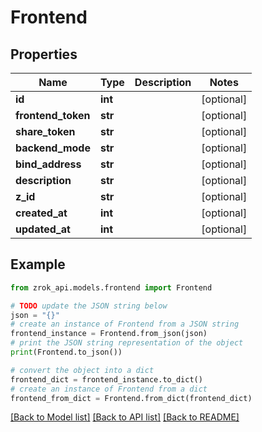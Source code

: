 # Frontend


## Properties

Name | Type | Description | Notes
------------ | ------------- | ------------- | -------------
**id** | **int** |  | [optional] 
**frontend_token** | **str** |  | [optional] 
**share_token** | **str** |  | [optional] 
**backend_mode** | **str** |  | [optional] 
**bind_address** | **str** |  | [optional] 
**description** | **str** |  | [optional] 
**z_id** | **str** |  | [optional] 
**created_at** | **int** |  | [optional] 
**updated_at** | **int** |  | [optional] 

## Example

```python
from zrok_api.models.frontend import Frontend

# TODO update the JSON string below
json = "{}"
# create an instance of Frontend from a JSON string
frontend_instance = Frontend.from_json(json)
# print the JSON string representation of the object
print(Frontend.to_json())

# convert the object into a dict
frontend_dict = frontend_instance.to_dict()
# create an instance of Frontend from a dict
frontend_from_dict = Frontend.from_dict(frontend_dict)
```
[[Back to Model list]](../README.md#documentation-for-models) [[Back to API list]](../README.md#documentation-for-api-endpoints) [[Back to README]](../README.md)


